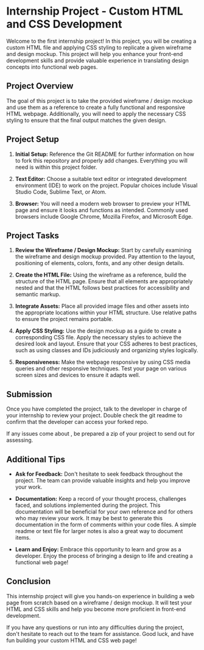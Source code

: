 # Internship Project - Custom HTML and CSS Development

Welcome to the first internship project! In this project, you will be creating a custom HTML file and applying CSS styling to replicate a given wireframe and design mockup. This project will help you enhance your front-end development skills and provide valuable experience in translating design concepts into functional web pages.

## Project Overview

The goal of this project is to take the provided wireframe / design mockup and use them as a reference to create a fully functional and responsive HTML webpage. Additionally, you will need to apply the necessary CSS styling to ensure that the final output matches the given design.

## Project Setup

1. **Initial Setup:** Reference the Git README for further information on how to fork this repository and properly add changes. Everything you will need is within this project folder. 

2. **Text Editor:** Choose a suitable text editor or integrated development environment (IDE) to work on the project. Popular choices include Visual Studio Code, Sublime Text, or Atom.

3. **Browser:** You will need a modern web browser to preview your HTML page and ensure it looks and functions as intended. Commonly used browsers include Google Chrome, Mozilla Firefox, and Microsoft Edge.

## Project Tasks

1. **Review the Wireframe / Design Mockup:** Start by carefully examining the wireframe and design mockup provided. Pay attention to the layout, positioning of elements, colors, fonts, and any other design details.

2. **Create the HTML File:** Using the wireframe as a reference, build the structure of the HTML page. Ensure that all elements are appropriately nested and that the HTML follows best practices for accessibility and semantic markup.

3. **Integrate Assets:** Place all provided image files and other assets into the appropriate locations within your HTML structure. Use relative paths to ensure the project remains portable.

4. **Apply CSS Styling:** Use the design mockup as a guide to create a corresponding CSS file. Apply the necessary styles to achieve the desired look and layout. Ensure that your CSS adheres to best practices, such as using classes and IDs judiciously and organizing styles logically.

5. **Responsiveness:** Make the webpage responsive by using CSS media queries and other responsive techniques. Test your page on various screen sizes and devices to ensure it adapts well.

## Submission

Once you have completed the project, talk to the developer in charge of your internship to review your project. Double check the git readme to confirm that the developer can access your forked repo.

If any issues come about , be prepared a zip of your project to send out for assessing.

## Additional Tips

- **Ask for Feedback:** Don't hesitate to seek feedback throughout the project. The team can provide valuable insights and help you improve your work.

- **Documentation:** Keep a record of your thought process, challenges faced, and solutions implemented during the project. This documentation will be beneficial for your own reference and for others who may review your work. It may be best to generate this documentation in the form of comments within your code files. A simple readme or text file for larger notes is also a great way to document items.

- **Learn and Enjoy:** Embrace this opportunity to learn and grow as a developer. Enjoy the process of bringing a design to life and creating a functional web page!

## Conclusion

This internship project will give you hands-on experience in building a web page from scratch based on a wireframe / design mockup. It will test your HTML and CSS skills and help you become more proficient in front-end development.

If you have any questions or run into any difficulties during the project, don't hesitate to reach out to the team for assistance. Good luck, and have fun building your custom HTML and CSS web page!